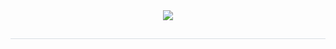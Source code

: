 <div align= "center">
    <img src="https://capsule-render.vercel.app/api?type=transparent&color=9900ff&height=120&text=R4uzN%20W0RLD%20:)&animation=twinkling&fontColor=bb00ff&fontSize=50" />
    </div>
    <div align= "center"> 
    <h2 style="border-bottom: 1px solid #d8dee4; color: #282d33;">  </h2>  
    <div style="font-weight: 700; font-size: 15px; text-align: center; color: #282d33;"> 
    </div>
   <!-- <div align= "center">
    <h2 style="border-bottom: 1px solid #d8dee4; color: #282d33;"> 🧑‍💻 Contact me </h2> <br> 
    <div align= "center"> <a href=mailto:726ksm@gmail.com> <img src="https://img.shields.io/badge/Gmail-EA4335?style=for-the-badge&logo=Gmail&logoColor=white&link=mailto:726ksm@gmail.com"> </a>
          </div>  <br> 
    <div align= "center"> <a href="https://hits.seeyoufarm.com"> <img src="https://hits.seeyoufarm.com/api/count/incr/badge.svg?url=https%3A%2F%2Fgithub.com%2Fclevflo%2F&count_bg=%23000000&title_bg=%23000000&icon=github.svg&icon_color=%23FFFFFF&title=GitHub&edge_flat=false"/></a>
       </div> 
    </div>
  <!--  <div align= "center"> 
    <h2 style="border-bottom: 1px solid #d8dee4; color: #282d33;"> 🏅 Stats </h2> <div align= "center"> <img src=https://github-readme-stats.vercel.app/api?username=R4uzN&show_icons=true&hide=contribs,prs&cache_seconds=86400&theme=radical"
        /> <img src="https://github-readme-stats.vercel.app/api/top-langs/?username=clevflo&layout=compact&bg_color=180,000000,&title_color=000000&text_color=000000"
          /> --> </div>  
    </div>
    
